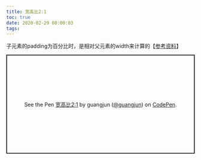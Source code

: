 ```yaml
---
title: 宽高比2:1
toc: true
date: 2020-02-29 00:00:03
tags:
---
```


子元素的padding为百分比时，是相对父元素的width来计算的【[参考资料](https://github.com/ryancui-/blog/issues/7
)】

<p class="codepen" data-height="500" data-theme-id="dark" data-default-tab="css,result" data-user="guangjun" data-slug-hash="YWPyBQ" style="height: 265px; box-sizing: border-box; display: flex; align-items: center; justify-content: center; border: 2px solid; margin: 1em 0; padding: 1em;" data-pen-title="宽高比2:1">
  <span>See the Pen <a href="https://codepen.io/guangjun/pen/YWPyBQ">
  宽高比2:1</a> by guangjun (<a href="https://codepen.io/guangjun">@guangjun</a>)
  on <a href="https://codepen.io">CodePen</a>.</span>
</p>
<script async src="https://static.codepen.io/assets/embed/ei.js"></script>

<!--
```css
.wrap { width: 200px }

.child1 {
  height:0;
  padding-bottom: 50%;
  background: red;
}

.child2 {
  height:0;
  padding-bottom: 100%;
  background: green;
}
```
-->